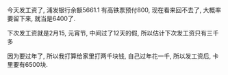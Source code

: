 今天发工资了, 浦发银行余额5661.1
有高铁票预付800, 现在看来回不去了, 大概率要留下来, 就当是6400了.

下次发工资就是2月15, 元宵节, 中间过了12天的假, 所以估计下次发工资只有三千多

因为要过年了, 所以我打算给家里打两千块钱, 自己过年花一千, 所以发工资后, 卡里要有6500块.